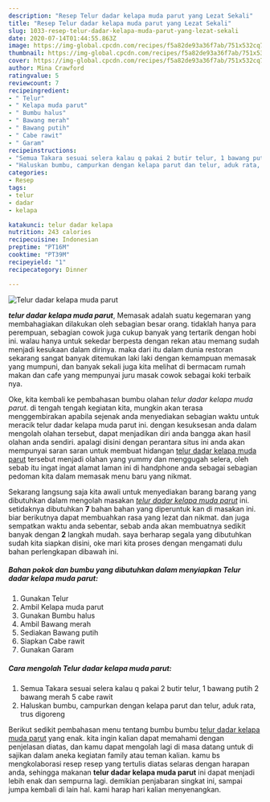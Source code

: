```yaml
---
description: "Resep Telur dadar kelapa muda parut yang Lezat Sekali"
title: "Resep Telur dadar kelapa muda parut yang Lezat Sekali"
slug: 1033-resep-telur-dadar-kelapa-muda-parut-yang-lezat-sekali
date: 2020-07-14T01:44:55.863Z
image: https://img-global.cpcdn.com/recipes/f5a82de93a36f7ab/751x532cq70/telur-dadar-kelapa-muda-parut-foto-resep-utama.jpg
thumbnail: https://img-global.cpcdn.com/recipes/f5a82de93a36f7ab/751x532cq70/telur-dadar-kelapa-muda-parut-foto-resep-utama.jpg
cover: https://img-global.cpcdn.com/recipes/f5a82de93a36f7ab/751x532cq70/telur-dadar-kelapa-muda-parut-foto-resep-utama.jpg
author: Mina Crawford
ratingvalue: 5
reviewcount: 7
recipeingredient:
- " Telur"
- " Kelapa muda parut"
- " Bumbu halus"
- " Bawang merah"
- " Bawang putih"
- " Cabe rawit"
- " Garam"
recipeinstructions:
- "Semua Takara sesuai selera kalau q pakai 2 butir telur, 1 bawang putih 2 bawang merah 5 cabe rawit"
- "Haluskan bumbu, campurkan dengan kelapa parut dan telur, aduk rata, trus digoreng"
categories:
- Resep
tags:
- telur
- dadar
- kelapa

katakunci: telur dadar kelapa 
nutrition: 243 calories
recipecuisine: Indonesian
preptime: "PT16M"
cooktime: "PT39M"
recipeyield: "1"
recipecategory: Dinner

---
```



![Telur dadar kelapa muda parut](https://img-global.cpcdn.com/recipes/f5a82de93a36f7ab/751x532cq70/telur-dadar-kelapa-muda-parut-foto-resep-utama.jpg)

<b><i>telur dadar kelapa muda parut</i></b>, Memasak adalah suatu kegemaran yang membahagiakan dilakukan oleh sebagian besar orang. tidaklah hanya para perempuan, sebagian cowok juga cukup banyak yang tertarik dengan hobi ini. walau hanya untuk sekedar berpesta dengan rekan atau memang sudah menjadi kesukaan dalam dirinya. maka dari itu dalam dunia restoran sekarang sangat banyak ditemukan laki laki dengan kemampuan memasak yang mumpuni, dan banyak sekali juga kita melihat di bermacam rumah makan dan cafe yang mempunyai juru masak cowok sebagai koki terbaik nya.

Oke, kita kembali ke pembahasan bumbu olahan <i>telur dadar kelapa muda parut</i>. di tengah tengah kegiatan kita, mungkin akan terasa menggembirakan apabila sejenak anda menyediakan sebagian waktu untuk meracik telur dadar kelapa muda parut ini. dengan kesuksesan anda dalam mengolah olahan tersebut, dapat menjadikan diri anda bangga akan hasil olahan anda sendiri. apalagi disini dengan perantara situs ini anda akan mempunyai saran saran untuk membuat hidangan <u>telur dadar kelapa muda parut</u> tersebut menjadi olahan yang yummy dan menggugah selera, oleh sebab itu ingat ingat alamat laman ini di handphone anda sebagai sebagian pedoman kita dalam memasak menu baru yang nikmat.




Sekarang langsung saja kita awali untuk menyediakan barang barang yang dibutuhkan dalam mengolah masakan <u><i>telur dadar kelapa muda parut</i></u> ini. setidaknya dibutuhkan <b>7</b> bahan bahan yang diperuntuk kan di masakan ini. biar berikutnya dapat membuahkan rasa yang lezat dan nikmat. dan juga sempatkan waktu anda sebentar, sebab anda akan membuatnya sedikit banyak dengan <b>2</b> langkah mudah. saya berharap segala yang dibutuhkan sudah kita siapkan disini, oke mari kita proses dengan mengamati dulu bahan perlengkapan dibawah ini.

<!--inarticleads1-->

##### Bahan pokok dan bumbu yang dibutuhkan dalam menyiapkan Telur dadar kelapa muda parut:

1. Gunakan  Telur
1. Ambil  Kelapa muda parut
1. Gunakan  Bumbu halus
1. Ambil  Bawang merah
1. Sediakan  Bawang putih
1. Siapkan  Cabe rawit
1. Gunakan  Garam




<!--inarticleads2-->

##### Cara mengolah Telur dadar kelapa muda parut:

1. Semua Takara sesuai selera kalau q pakai 2 butir telur, 1 bawang putih 2 bawang merah 5 cabe rawit
1. Haluskan bumbu, campurkan dengan kelapa parut dan telur, aduk rata, trus digoreng




Berikut sedikit pembahasan menu tentang bumbu bumbu <u>telur dadar kelapa muda parut</u> yang enak. kita ingin kalian dapat memahami dengan penjelasan diatas, dan kamu dapat mengolah lagi di masa datang untuk di sajikan dalam aneka kegiatan family atau teman kalian. kamu bs mengkolaborasi resep resep yang tertulis diatas selaras dengan harapan anda, sehingga makanan <b>telur dadar kelapa muda parut</b> ini dapat menjadi lebih enak dan sempurna lagi. demikian penjabaran singkat ini, sampai jumpa kembali di lain hal. kami harap hari kalian menyenangkan.
